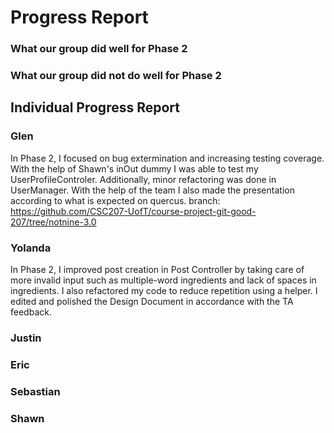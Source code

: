 # Progress Report

### What our group did well for Phase 2

### What our group did not do well for Phase 2

## Individual Progress Report

### Glen
In Phase 2, I focused on bug extermination and increasing testing coverage. With the help of Shawn's inOut dummy I was able to test my UserProfileControler. Additionally, minor refactoring was done in UserManager. With the help of the team I also made the presentation according to what is expected on quercus. 
branch: https://github.com/CSC207-UofT/course-project-git-good-207/tree/notnine-3.0

### Yolanda
In Phase 2, I improved post creation in Post Controller by taking care of more invalid input such as multiple-word ingredients and lack of spaces in ingredients.
I also refactored my code to reduce repetition using a helper. I edited and polished the Design Document in accordance with the TA feedback.

### Justin

### Eric

### Sebastian

### Shawn
